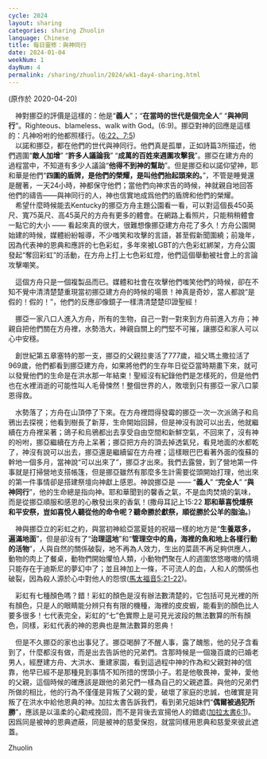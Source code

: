 ```yaml
---
cycle: 2024
layout: sharing
categories: sharing Zhuolin
language: Chinese
title: 每日靈修：與神同行
date: 2024-01-04
weekNum: 1
dayNum: 4
permalink: /sharing/zhuolin/2024/wk1-day4-sharing.html
---
```

(原作於 2020-04-20)
      
　神對挪亞的評價是這樣的：他是“**義人**”；“**在當時的世代是個完全人**” “**與神同行**”。Righteous、blameless、walk with God。(6:9)。挪亞對神的回應是這樣的：凡神吩咐的他都照樣行。([6:22、7:5](https://www.biblegateway.com/quicksearch/?quicksearch=創世記6.22,7.5&qs_version=CUVMPT))  
　以諾和挪亞，都在他們的世代與神同行。他們真是孤單，正如詩篇3所描述，他們週圍“**敵人加增**” “**許多人議論我**” “**成萬的百姓來週圍攻擊我**”。挪亞在建方舟的過程當中，不知道有多少人議論“**他得不到神的幫助**”。但是挪亞和以諾仰望神，耶和華是他們“**四圍的盾牌，是他們的榮耀，是叫他們抬起頭來的。**”，不管是睡覺還是醒著，一天24小時，神都保守他們；當他們向神求告的時候，神就親自地回答他們的禱告——與神同行的人，神也信實地成爲他們的盾牌和他們的榮耀。  
　希望什麼時候能去Kentucky的挪亞方舟主題公園看一看，可以對這個長450英尺、寬75英尺、高45英尺的方舟有更多的體會。在網路上看照片，只能稍稍體會一點它的大小 —— 看起來真的很大，很難想像挪亞建方舟花了多久！方舟公園開始建的時候，媒體紛紛報導，不少嗤笑和攻擊的言語，甚至假新聞圍繞；前幾年，因為代表神的恩典和應許的七色彩虹，多年來被LGBT的六色彩虹綁架，方舟公園發起“奪回彩虹”的活動，在方舟上打上七色彩虹燈，他們這個舉動被社會上的言論攻擊嘲笑。  
   
　這個方舟只是一個複製品而已。媒體和社會在攻擊他們嗤笑他們的時候，卻在不知不覺中清清楚楚重現當初挪亞建方舟的時候的場景！神真是奇妙，當人都說“是假的！假的！”，他們的反應卻像鏡子一樣清清楚楚印證聖經！  
   
　挪亞一家八口人進入方舟，所有的生物，自己一對一對來到方舟前進入方舟；神親自把他們關在方舟裡，水勢浩大，神親自關上的門堅不可摧，讓挪亞和家人可以心中安穩。  
   
　創世紀第五章塞特的那一支，挪亞的父親拉麥活了777歲，祖父瑪土撒拉活了969歲，他們都看到挪亞建方舟，如果將他們的生存年日從亞當時期畫下來，就可以發覺他們的生命是在洪水那一年結束！聖經沒有紀錄他們是怎樣死的，但是他們也在水裡消逝的可能性叫人毛骨悚然！整個世界的人，敗壞到只有挪亞一家八口蒙恩得救。  
   
　水勢落了；方舟在山頂停了下來。在方舟裡悶得發霉的挪亞一次一次派鴿子和烏鴉出去探視；他看到樹長了新芽，生命開始回歸，但是神沒有說可以出去，他就繼續在方舟裡呆著；鴿子和烏鴉都出去享受自由空間和新鮮空氣，不回來了，沒有神的吩咐，挪亞繼續在方舟上呆著；挪亞把方舟的頂去掉透氣兒，看見地面的水都乾了，神沒有說可以出去，挪亞還是繼續留在方舟裡；這樣眼巴巴看著外面的復蘇的幹地一個多月，當神說“可以出來了”，挪亞才出來。我們去露營，到了營地第一件事就是打掃營地支搭帳篷，但是挪亞雖然有那麼多生計需要從頭開始打理，他出來的第一件事情卻是搭建祭壇向神獻上感恩。神說挪亞是 —— “**義人**” “**完全人**” “**與神同行**”，他的生命總是指向神。耶和華聞到的馨香之氣，不是血肉焚燒的氣味，而是從挪亞順服和感恩的心散發出來的香氣！(撒母耳記上15:22 **耶和華喜悅燔祭和平安祭，豈如喜悅人聽從他的命令呢？聽命勝於獻祭，順從勝於公羊的脂油。**)  
   
　神與挪亞立的彩虹之約，與當初神給亞當夏娃的祝福一樣的地方是“**生養眾多，遍滿地面**”，但是卻沒有了“**治理這地**”和“**管理空中的鳥，海裡的魚和地上各樣行動的活物**”，人與自然的關係破裂，地不再為人效力，生出的菜蔬不再足夠供應人，動物的肉上了餐桌，動物們開始懼怕人類，小動物們聚在人的週圍悠悠嗷嗷的情境只能存在于迪斯尼的夢幻中了；並且神加上一條，不可流人的血，人和人的關係也破裂，因為殺人源於心中對他人的怨恨([馬太福音5:21-22](https://www.biblegateway.com/quicksearch/?quicksearch=馬太福音5%3A21-22&qs_version=CUVMPT))。  
   
　彩虹有七種顏色嗎？錯！彩虹的顏色是沒有辦法數清楚的，它包括可見光裡的所有顏色，只是人的眼睛能分辨只有有限的機種，海裡的皮皮蝦，能看到的顏色比人要多很多！七代表完全，彩虹的“七”色實際上是可見光波段的無法數算的所有顏色，同樣，彩虹代表的神的恩典也是無法數算的恩典！  
   
　但是不久挪亞的家也出事兒了。挪亞喝醉了不醒人事，露了醜態，他的兒子含看到了，什麼都沒有做，而是出去告訴他的兄弟們。含那時候是一個幾百歲的已婚老男人，經歷建方舟、大洪水、重建家園，看到這過程中神的作為和父親對神的信靠，他早已經不是那種見到事情不知所措的愣頭小子。若是他敬畏神，愛神，愛他的父親，這個時候的確應該是跟他的弟兄們一樣為自己的父親遮蓋。與他的兄弟們所做的相比，他的行為不僅僅是背叛了父親的愛，破壞了家庭的忠誠，也確實是背叛了在洪水中給他恩典的神。加拉太書告訴我們，看到弟兄姐妹們“**偶爾被過犯所勝**”，應該是以溫柔的心勸戒挽回，而不是背後去宣揚他人的錯處([加拉太書6:1](https://www.biblegateway.com/quicksearch/?quicksearch=加拉太書6%3A1&qs_version=CUVMPT))。因爲同是被神的恩典遮蔽，同是被神的慈愛保抱，就當同樣用恩典和慈愛來彼此遮蓋。  
   
Zhuolin  
   
